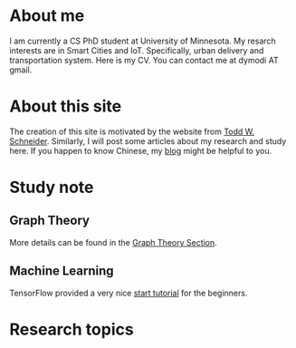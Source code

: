 # About me
I am currently a CS PhD student at University of Minnesota.
My resarch interests are in Smart Cities and IoT. Specifically, urban delivery and transportation system.
Here is my CV. You can contact me at dymodi AT gmail.

# About this site
The creation of this site is motivated by the website from [Todd W. Schneider](http://toddwschneider.com/). Similarly, I will post some articles about my research and study here. If you happen to know Chinese, my [blog](http://blog.csdn.net/dymodi) might be helpful to you.

# Study note
## Graph Theory
More details can be found in the [Graph Theory Section](graphTheory). 

## Machine Learning
TensorFlow provided a very nice [start tutorial](https://www.tensorflow.org/get_started/get_started) for the beginners.

# Research topics
